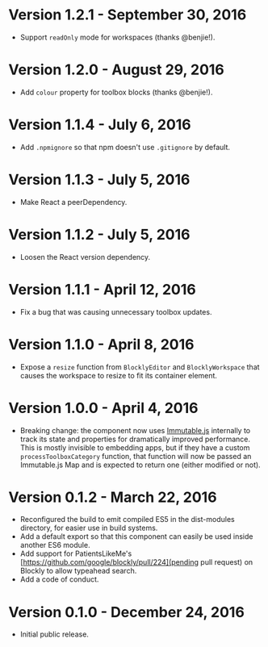 # Version 1.2.1 - September 30, 2016

* Support `readOnly` mode for workspaces (thanks @benjie!).

# Version 1.2.0 - August 29, 2016

* Add `colour` property for toolbox blocks (thanks @benjie!).

# Version 1.1.4 - July 6, 2016

* Add `.npmignore` so that npm doesn't use `.gitignore` by default.

# Version 1.1.3 - July 5, 2016

* Make React a peerDependency.

# Version 1.1.2 - July 5, 2016

* Loosen the React version dependency.

# Version 1.1.1 - April 12, 2016

* Fix a bug that was causing unnecessary toolbox updates.

# Version 1.1.0 - April 8, 2016

* Expose a `resize` function from `BlocklyEditor` and `BlocklyWorkspace` that causes the workspace to resize to fit its container element.

# Version 1.0.0 - April 4, 2016

* Breaking change: the component now uses [Immutable.js](https://facebook.github.io/immutable-js/) internally to track its state and properties for dramatically improved performance.  This is mostly invisible to embedding apps, but if they have a custom `processToolboxCategory` function, that function will now be passed an Immutable.js Map and is expected to return one (either modified or not).

# Version 0.1.2 - March 22, 2016

* Reconfigured the build to emit compiled ES5 in the dist-modules directory, for easier use in build systems.
* Add a default export so that this component can easily be used inside another ES6 module.
* Add support for PatientsLikeMe's [https://github.com/google/blockly/pull/224](pending pull request) on Blockly to allow typeahead search.
* Add a code of conduct.

# Version 0.1.0 - December 24, 2016

* Initial public release.
